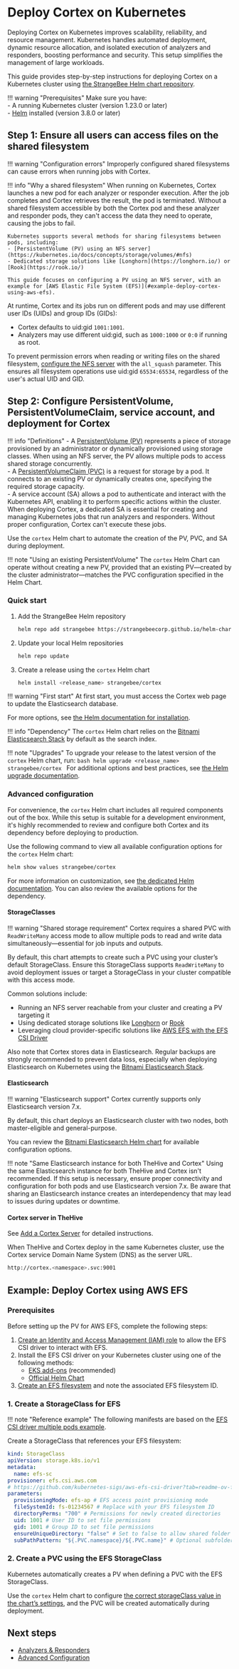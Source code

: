 # Deploy Cortex on Kubernetes

Deploying Cortex on Kubernetes improves scalability, reliability, and resource management. Kubernetes handles automated deployment, dynamic resource allocation, and isolated execution of analyzers and responders, boosting performance and security. This setup simplifies the management of large workloads.

This guide provides step-by-step instructions for deploying Cortex on a Kubernetes cluster using [the StrangeBee Helm chart repository](https://github.com/StrangeBeeCorp/helm-charts).

!!! warning "Prerequisites"
    Make sure you have:  
    - A running Kubernetes cluster (version 1.23.0 or later)  
    - [Helm](https://helm.sh/) installed (version 3.8.0 or later)

## Step 1: Ensure all users can access files on the shared filesystem

!!! warning "Configuration errors"
    Improperly configured shared filesystems can cause errors when running jobs with Cortex.

!!! info "Why a shared filesystem"
    When running on Kubernetes, Cortex launches a new pod for each analyzer or responder execution. After the job completes and Cortex retrieves the result, the pod is terminated. Without a shared filesystem accessible by both the Cortex pod and these analyzer and responder pods, they can't access the data they need to operate, causing the jobs to fail.

    Kubernetes supports several methods for sharing filesystems between pods, including:  
    - [PersistentVolume (PV) using an NFS server](https://kubernetes.io/docs/concepts/storage/volumes/#nfs)  
    - Dedicated storage solutions like [Longhorn](https://longhorn.io/) or [Rook](https://rook.io/)

    This guide focuses on configuring a PV using an NFS server, with an example for [AWS Elastic File System (EFS)](#example-deploy-cortex-using-aws-efs).

At runtime, Cortex and its jobs run on different pods and may use different user IDs (UIDs) and group IDs (GIDs):

* Cortex defaults to uid:gid `1001:1001`.
* Analyzers may use different uid:gid, such as `1000:1000` or `0:0` if running as root.

To prevent permission errors when reading or writing files on the shared filesystem, [configure the NFS server](https://manpages.ubuntu.com/manpages/noble/man5/exports.5.html) with the `all_squash` parameter. This ensures all filesystem operations use uid:gid `65534:65534`, regardless of the user's actual UID and GID.

## Step 2: Configure PersistentVolume, PersistentVolumeClaim, service account, and deployment for Cortex

!!! info "Definitions"
    - A [PersistentVolume (PV)](https://kubernetes.io/docs/concepts/storage/persistent-volumes/) represents a piece of storage provisioned by an administrator or dynamically provisioned using storage classes. When using an NFS server, the PV allows multiple pods to access shared storage concurrently.  
    - A [PersistentVolumeClaim (PVC)](https://kubernetes.io/docs/concepts/storage/persistent-volumes/) is a request for storage by a pod. It connects to an existing PV or dynamically creates one, specifying the required storage capacity.  
    - A service account (SA) allows a pod to authenticate and interact with the Kubernetes API, enabling it to perform specific actions within the cluster. When deploying Cortex, a dedicated SA is essential for creating and managing Kubernetes jobs that run analyzers and responders. Without proper configuration, Cortex can't execute these jobs.

Use the `cortex` Helm chart to automate the creation of the PV, PVC, and SA during deployment.

!!! note "Using an existing PersistentVolume"
    The `cortex` Helm Chart can operate without creating a new PV, provided that an existing PV—created by the cluster administrator—matches the PVC configuration specified in the Helm Chart.

### Quick start

1. Add the StrangeBee Helm repository

    ```bash
    helm repo add strangebee https://strangebeecorp.github.io/helm-charts
    ```

2. Update your local Helm repositories

    ```bash
    helm repo update
    ```

3. Create a release using the `cortex` Helm chart

    ```bash
    helm install <release_name> strangebee/cortex
    ```

!!! warning "First start"
    At first start, you must access the Cortex web page to update the Elasticsearch database.

For more options, see [the Helm documentation for installation](https://helm.sh/docs/helm/helm_install/).

!!! info "Dependency"
    The `cortex` Helm chart relies on the [Bitnami Elasticsearch Stack](https://github.com/bitnami/charts/tree/main/bitnami/elasticsearch) by default as the search index.

!!! note "Upgrades"
    To upgrade your release to the latest version of the `cortex` Helm chart, run:
    ```bash
    helm upgrade <release_name> strangebee/cortex
    ```
    For additional options and best practices, see [the Helm upgrade documentation](https://helm.sh/docs/helm/helm_upgrade/).

### Advanced configuration

For convenience, the `cortex` Helm chart includes all required components out of the box. While this setup is suitable for a development environment, it's highly recommended to review and configure both Cortex and its dependency before deploying to production.

Use the following command to view all available configuration options for the `cortex` Helm chart:

```bash
helm show values strangebee/cortex
```

For more information on customization, see [the dedicated Helm documentation](https://helm.sh/docs/intro/using_helm/#customizing-the-chart-before-installing). You can also review the available options for the dependency.

#### StorageClasses

!!! warning "Shared storage requirement"
    Cortex requires a shared PVC with `ReadWriteMany` access mode to allow multiple pods to read and write data simultaneously—essential for job inputs and outputs.

By default, this chart attempts to create such a PVC using your cluster’s default StorageClass. Ensure this StorageClass supports `ReadWriteMany` to avoid deployment issues or target a StorageClass in your cluster compatible with this access mode.

Common solutions include:

* Running an NFS server reachable from your cluster and creating a PV targeting it
* Using dedicated storage solutions like [Longhorn](https://longhorn.io/) or [Rook](https://rook.io/)
* Leveraging cloud provider-specific solutions like [AWS EFS with the EFS CSI Driver](https://github.com/kubernetes-sigs/aws-efs-csi-driver)

Also note that Cortex stores data in Elasticsearch. Regular backups are strongly recommended to prevent data loss, especially when deploying Elasticsearch on Kubernetes using the [Bitnami Elasticsearch Stack](https://github.com/bitnami/charts/tree/main/bitnami/elasticsearch).

#### Elasticsearch

!!! warning "Elasticsearch support"
    Cortex currently supports only Elasticsearch version 7.x.

By default, this chart deploys an Elasticsearch cluster with two nodes, both master-eligible and general-purpose.

You can review the [Bitnami Elasticsearch Helm chart](https://github.com/bitnami/charts/tree/main/bitnami/elasticsearch) for available configuration options.

!!! note "Same Elasticsearch instance for both TheHive and Cortex"
    Using the same Elasticsearch instance for both TheHive and Cortex isn't recommended. If this setup is necessary, ensure proper connectivity and configuration for both pods and use Elasticsearch version 7.x. Be aware that sharing an Elasticsearch instance creates an interdependency that may lead to issues during updates or downtime.

#### Cortex server in TheHive

See [Add a Cortex Server](../../thehive/administration/cortex/add-a-cortex-server.md) for detailed instructions.

When TheHive and Cortex deploy in the same Kubernetes cluster, use the Cortex service Domain Name System (DNS) as the server URL.

```bash
http://cortex.<namespace>.svc:9001
```

## Example: Deploy Cortex using AWS EFS

### Prerequisites

Before setting up the PV for AWS EFS, complete the following steps:

1. [Create an Identity and Access Management (IAM) role](https://docs.aws.amazon.com/eks/latest/userguide/efs-csi.html) to allow the EFS CSI driver to interact with EFS.
2. Install the EFS CSI driver on your Kubernetes cluster using one of the following methods:
    * [EKS add-ons](https://www.eksworkshop.com/docs/fundamentals/storage/efs/efs-csi-driver) (recommended)
    * [Official Helm Chart](https://github.com/kubernetes-sigs/aws-efs-csi-driver/releases?q=helm-chart&expanded=true)
3. [Create an EFS filesystem](https://github.com/kubernetes-sigs/aws-efs-csi-driver/blob/master/docs/efs-create-filesystem.md) and note the associated EFS filesystem ID.

### 1. Create a StorageClass for EFS

!!! note "Reference example"
    The following manifests are based on the [EFS CSI driver multiple pods example](https://github.com/kubernetes-sigs/aws-efs-csi-driver/tree/master/examples/kubernetes/multiple_pods).

Create a StorageClass that references your EFS filesystem:    

```yaml
kind: StorageClass
apiVersion: storage.k8s.io/v1
metadata:
  name: efs-sc
provisioner: efs.csi.aws.com
# https://github.com/kubernetes-sigs/aws-efs-csi-driver?tab=readme-ov-file#storage-class-parameters-for-dynamic-provisioning
parameters:
  provisioningMode: efs-ap # EFS access point provisioning mode
  fileSystemId: fs-01234567 # Replace with your EFS filesystem ID
  directoryPerms: "700" # Permissions for newly created directories
  uid: 1001 # User ID to set file permissions
  gid: 1001 # Group ID to set file permissions
  ensureUniqueDirectory: "false" # Set to false to allow shared folder access between Cortex and job containers
  subPathPattern: "${.PVC.namespace}/${.PVC.name}" # Optional subfolder structure inside the NFS filesystem
```

### 2. Create a PVC using the EFS StorageClass

Kubernetes automatically creates a PV when defining a PVC with the EFS StorageClass.

Use the `cortex` Helm chart to configure [the correct storageClass value in the chart’s settings](https://github.com/StrangeBeeCorp/helm-charts/blob/cortex-initial-helm-chart/cortex-charts/cortex/values.yaml#L67-L79), and the PVC will be created automatically during deployment.

## Next steps

* [Analyzers & Responders](analyzers-responders.md)
* [Advanced Configuration](advanced-configuration.md)